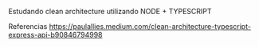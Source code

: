 Estudando clean architecture utilizando NODE + TYPESCRIPT

Referencias
https://paulallies.medium.com/clean-architecture-typescript-express-api-b90846794998